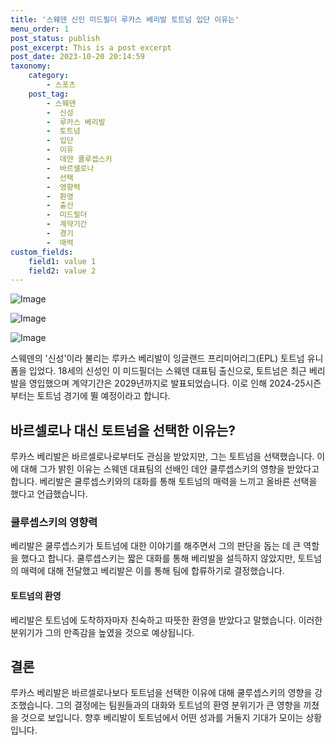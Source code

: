 ```yaml
---
title: '스웨덴 신인 미드필더 루카스 베리발 토트넘 입단 이유는'
menu_order: 1
post_status: publish
post_excerpt: This is a post excerpt
post_date: 2023-10-20 20:14:59
taxonomy:
    category:
        - 스포츠
    post_tag:
        - 스웨덴
        -  신성
        -  루카스 베리발
        -  토트넘
        -  입단
        -  이유
        -  데얀 쿨루셉스키
        -  바르셀로나
        -  선택
        -  영향력
        -  환영
        -  출신
        -  미드필더
        -  계약기간
        -  경기
        -  매력
custom_fields:
    field1: value 1
    field2: value 2
---
```


![Image](https://imgnews.pstatic.net/image/117/2024/02/06/0003805244_001_20240206200101197.jpg?type=w647)

![Image](https://imgnews.pstatic.net/image/117/2024/02/06/0003805244_002_20240206200101233.jpg?type=w647)

![Image](https://imgnews.pstatic.net/image/117/2024/02/06/0003805244_003_20240206200101267.jpg?type=w647)


스웨덴의 '신성'이라 불리는 루카스 베리발이 잉글랜드 프리미어리그(EPL) 토트넘 유니폼을 입었다. 18세의 신성인 이 미드필더는 스웨덴 대표팀 출신으로, 토트넘은 최근 베리발을 영입했으며 계약기간은 2029년까지로 발표되었습니다. 이로 인해 2024-25시즌부터는 토트넘 경기에 뛸 예정이라고 합니다.

## 바르셀로나 대신 토트넘을 선택한 이유는?

루카스 베리발은 바르셀로나로부터도 관심을 받았지만, 그는 토트넘을 선택했습니다. 이에 대해 그가 밝힌 이유는 스웨덴 대표팀의 선배인 데얀 쿨루셉스키의 영향을 받았다고 합니다. 베리발은 쿨루셉스키와의 대화를 통해 토트넘의 매력을 느끼고 올바른 선택을 했다고 언급했습니다.

### 쿨루셉스키의 영향력

베리발은 쿨루셉스키가 토트넘에 대한 이야기를 해주면서 그의 판단을 돕는 데 큰 역할을 했다고 합니다. 쿨루셉스키는 짧은 대화를 통해 베리발을 설득하지 않았지만, 토트넘의 매력에 대해 전달했고 베리발은 이를 통해 팀에 합류하기로 결정했습니다.

#### 토트넘의 환영

베리발은 토트넘에 도착하자마자 친숙하고 따뜻한 환영을 받았다고 말했습니다. 이러한 분위기가 그의 만족감을 높였을 것으로 예상됩니다.

## 결론

루카스 베리발은 바르셀로나보다 토트넘을 선택한 이유에 대해 쿨루셉스키의 영향을 강조했습니다. 그의 결정에는 팀원들과의 대화와 토트넘의 환영 분위기가 큰 영향을 끼쳤을 것으로 보입니다. 향후 베리발이 토트넘에서 어떤 성과를 거둘지 기대가 모이는 상황입니다.
